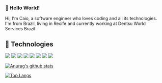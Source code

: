 ### 👋 Hello World!

Hi, I'm Caio, a software engineer who loves coding and all its technologies. I'm from Brazil, living in Recife and currently working at Dentsu World Services Brazil. 

## 🔧 Technologies 
![](https://img.shields.io/badge/Code-React-informational?style=flat&logo=React&logoColor=white&color=141321)
![](https://img.shields.io/badge/Code-React_Native-informational?style=flat&logo=React&logoColor=white&color=141321)
![](https://img.shields.io/badge/Code-JavaScript-informational?style=flat&logo=javascript&logoColor=white&color=141321)
![](https://img.shields.io/badge/Code-Python-informational?style=flat&logo=python&logoColor=white&color=141321)
![](https://img.shields.io/badge/Code-Django-informational?style=flat&logo=django&logoColor=white&color=141321)
![](https://img.shields.io/badge/Code-Angular-informational?style=flat&logo=angular&logoColor=white&color=141321)
![](https://img.shields.io/badge/Code-Nodejs-informational?style=flat&logo=javascript&logoColor=white&color=141321)
![](https://img.shields.io/badge/Code-MongoDB-informational?style=flat&logo=MongoDB&logoColor=white&color=141321)

[![Anurag's github stats](https://github-readme-stats.vercel.app/api?username=caiookb&show_icons=true&theme=radical)](https://github.com/anuraghazra/github-readme-stats)

[![Top Langs](https://github-readme-stats.vercel.app/api/top-langs/?username=caiookb&layout=compact&show_icons=true&theme=radical)](https://github.com/anuraghazra/github-readme-stats)

